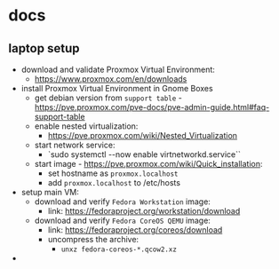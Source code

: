 # docs

## laptop setup

- download and validate Proxmox Virtual Environment:
  - https://www.proxmox.com/en/downloads
- install Proxmox Virtual Environment in Gnome Boxes
  - get debian version from `support table` - https://pve.proxmox.com/pve-docs/pve-admin-guide.html#faq-support-table
  - enable nested virtualization:
    - https://pve.proxmox.com/wiki/Nested_Virtualization
  - start network service:
    - `sudo systemctl --now enable virtnetworkd.service``
  - start image - https://pve.proxmox.com/wiki/Quick_installation:
    - set hostname as `proxmox.localhost`
    - add `proxmox.localhost` to /etc/hosts
- setup main VM:
  - download and verify `Fedora Workstation` image:
    - link: https://fedoraproject.org/workstation/download
  - download and verify `Fedora CoreOS QEMU` image:
    - link: https://fedoraproject.org/coreos/download
    - uncompress the archive:
      - `unxz fedora-coreos-*.qcow2.xz`
- 
